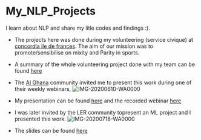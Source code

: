# My_NLP_Projects
I learn about NLP and share my litle codes and findings :). 
- The projects here was done during my volunteering (service civique) at [concordia ile de frances](https://www.concordia.fr/tags/ile-france). The aim of our mission was to promote/sensibilise on mixity and Parity in sports. 
- A summary of the whole volunteering project done with my team can be found [here](https://drive.google.com/file/d/10pGuKYlMCR6o8emKk0e1oGJoFpd2O5U0/view?usp=sharing)

- The [AI Ghana](http://www.aighana.org/) community invited me to present this work during one of their weekly webinars, 
![IMG-20200610-WA0000](https://user-images.githubusercontent.com/22806397/88059687-7dbe9980-cb65-11ea-860b-25eedbbc2d0c.jpg)
- My presentation can be found [here](https://docs.google.com/presentation/d/1uXbguUjl76JtJu4TX8SjeS8Alzk-725f6kHQo-13O9U/edit?usp=sharing) and the recorded webinar [here](https://www.youtube.com/watch?v=CePeZbEHBko)

- I was later invited by the LER community topresent an ML project and I presented this work. 
![IMG-20200718-WA0000](https://user-images.githubusercontent.com/22806397/88059901-c8d8ac80-cb65-11ea-810c-9593c390683f.jpg)
- The slides can be found [here](https://docs.google.com/presentation/d/1KSkiu-qlo4JsZgJg51i7GNxPMP5lCpOmx4OldI-GccE/edit?usp=sharing)
